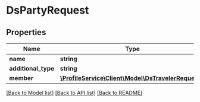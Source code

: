 # DsPartyRequest

## Properties
Name | Type | Description | Notes
------------ | ------------- | ------------- | -------------
**name** | **string** |  | 
**additional_type** | **string** |  | [optional] 
**member** | [**\ProfileService\Client\Model\DsTravelerRequest[]**](DsTravelerRequest.md) |  | [optional] 

[[Back to Model list]](../../README.md#documentation-for-models) [[Back to API list]](../../README.md#documentation-for-api-endpoints) [[Back to README]](../../README.md)

